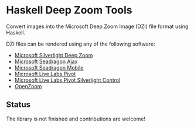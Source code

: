 Haskell Deep Zoom Tools
=======================
Convert images into the Microsoft Deep Zoom Image (DZI) file format using Haskell.

DZI files can be rendered using any of the following software:

 - [Microsoft Silverlight Deep Zoom](http://www.microsoft.com/silverlight/deep-zoom/)
 - [Microsoft Seadragon Ajax](http://seadragon.com/ajax)
 - [Microsoft Seadragon Mobile](http://itunes.apple.com/us/app/seadragon-mobile/id299655981?mt=8)
 - [Microsoft Live Labs Pivot](http://getpivot.com/)
 - [Microsoft Live Labs Pivot Silverlight Control](http://getpivot.com/silverlight/)
 - [OpenZoom](http://openzoom.org)

Status
------
The library is not finished and contributions are welcome!
